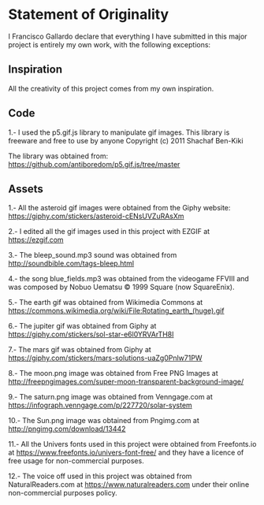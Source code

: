 # Statement of Originality

I Francisco Gallardo declare that everything I have submitted in this major
project is entirely my own work, with the following exceptions:

## Inspiration

All the creativity of this project comes from my own inspiration.

## Code

1.- I used the p5.gif.js library to manipulate gif images. This library is freeware and free to use by anyone Copyright (c) 2011 Shachaf Ben-Kiki

The library was obtained from: https://github.com/antiboredom/p5.gif.js/tree/master

## Assets

1.- All the asteroid gif images were obtained from the Giphy website: https://giphy.com/stickers/asteroid-cENsUVZuRAsXm

2.- I edited all the gif images used in this project with EZGIF at https://ezgif.com

3.- The bleep_sound.mp3 sound was obtained from http://soundbible.com/tags-bleep.html

4.- the song blue_fields.mp3 was obtained from the videogame FFVIII and was composed by Nobuo Uematsu © 1999 Square (now SquareEnix).

5.- The earth gif was obtained from Wikimedia Commons at https://commons.wikimedia.org/wiki/File:Rotating_earth_(huge).gif

6.- The jupiter gif was obtained from Giphy at https://giphy.com/stickers/sol-star-e6l0YRVArTH8I

7.- The mars gif was obtained from Giphy at https://giphy.com/stickers/mars-solutions-uaZg0Pnlw71PW

8.- The moon.png image was obtained from Free PNG Images at http://freepngimages.com/super-moon-transparent-background-image/

9.- The saturn.png image was obtained from Venngage.com at https://infograph.venngage.com/p/227720/solar-system

10.- The Sun.png image was obtained from Pngimg.com at http://pngimg.com/download/13442

11.- All the Univers fonts used in this project were obtained from Freefonts.io at https://www.freefonts.io/univers-font-free/
and they have a licence of free usage for non-commercial purposes.

12.- The voice off used in this project was obtained from NaturalReaders.com at https://www.naturalreaders.com
under their online non-commercial purposes policy.